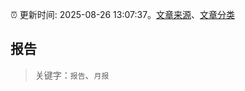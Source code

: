 :alarm_clock: 更新时间: 2025-08-26 13:07:37。[文章来源](/README.md)、[文章分类](/TAGS.md)

## 报告


> 关键字：`报告`、`月报`



